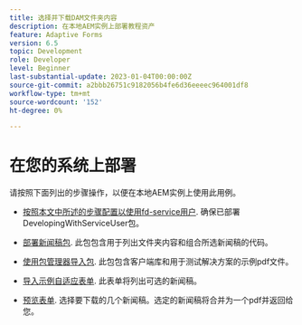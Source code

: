 ```yaml
---
title: 选择并下载DAM文件夹内容
description: 在本地AEM实例上部署教程资产
feature: Adaptive Forms
version: 6.5
topic: Development
role: Developer
level: Beginner
last-substantial-update: 2023-01-04T00:00:00Z
source-git-commit: a2bbb26751c9182056b4fe6d36eeeec964001df8
workflow-type: tm+mt
source-wordcount: '152'
ht-degree: 0%

---
```


# 在您的系统上部署

请按照下面列出的步骤操作，以便在本地AEM实例上使用此用例。

* [按照本文中所述的步骤配置以使用fd-service用户](https://experienceleague.adobe.com/docs/experience-manager-learn/forms/adaptive-forms/service-user-tutorial-develop.html?lang=en). 确保已部署DevelopingWithServiceUser包。

* [部署新闻稿包](assets/Newsletters.core-1.0.0-SNAPSHOT.jar). 此包包含用于列出文件夹内容和组合所选新闻稿的代码。

* [使用包管理器导入包](assets/newsletter.zip). 此包包含客户端库和用于测试解决方案的示例pdf文件。

* [导入示例自适应表单](assets/sample-adaptive-form.zip). 此表单将列出可选的新闻稿。

* [预览表单](http://localhost:4502/content/dam/formsanddocuments/downloadarchivednewsletters/jcr:content?wcmmode=disabled).
选择要下载的几个新闻稿。选定的新闻稿将合并为一个pdf并返回给您。




